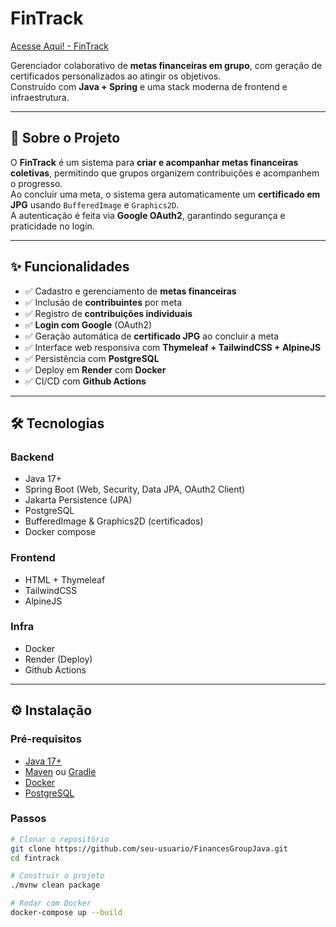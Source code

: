 # FinTrack

[Acesse Aqui! - FinTrack](https://fintrack-c9cm.onrender.com)

Gerenciador colaborativo de **metas financeiras em grupo**, com geração de certificados personalizados ao atingir os objetivos.  
Construído com **Java + Spring** e uma stack moderna de frontend e infraestrutura.

---

## 📌 Sobre o Projeto

O **FinTrack** é um sistema para **criar e acompanhar metas financeiras coletivas**, permitindo que grupos organizem contribuições e acompanhem o progresso.  
Ao concluir uma meta, o sistema gera automaticamente um **certificado em JPG** usando `BufferedImage` e `Graphics2D`.  
A autenticação é feita via **Google OAuth2**, garantindo segurança e praticidade no login.

---

## ✨ Funcionalidades

- ✅ Cadastro e gerenciamento de **metas financeiras**
- ✅ Inclusão de **contribuintes** por meta
- ✅ Registro de **contribuições individuais**
- ✅ **Login com Google** (OAuth2)
- ✅ Geração automática de **certificado JPG** ao concluir a meta
- ✅ Interface web responsiva com **Thymeleaf + TailwindCSS + AlpineJS**
- ✅ Persistência com **PostgreSQL**
- ✅ Deploy em **Render** com **Docker**
- ✅ CI/CD com **Github Actions**

---

## 🛠 Tecnologias

### Backend
- Java 17+
- Spring Boot (Web, Security, Data JPA, OAuth2 Client)
- Jakarta Persistence (JPA)
- PostgreSQL
- BufferedImage & Graphics2D (certificados)
- Docker compose

### Frontend
- HTML + Thymeleaf
- TailwindCSS
- AlpineJS

### Infra
- Docker
- Render (Deploy)
- Github Actions

---

## ⚙️ Instalação

### Pré-requisitos
- [Java 17+](https://adoptium.net/)
- [Maven](https://maven.apache.org/) ou [Gradle](https://gradle.org/)
- [Docker](https://www.docker.com/)
- [PostgreSQL](https://www.postgresql.org/)

### Passos
```bash
# Clonar o repositório
git clone https://github.com/seu-usuario/FinancesGroupJava.git
cd fintrack

# Construir o projeto
./mvnw clean package

# Rodar com Docker
docker-compose up --build
